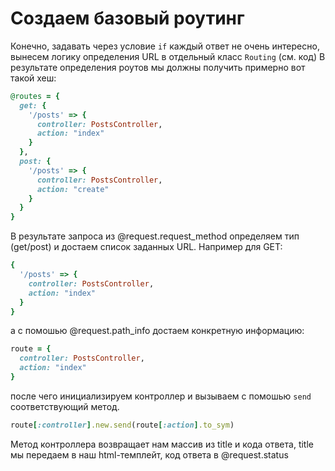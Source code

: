 # Создаем базовый роутинг

Конечно, задавать через условие `if` каждый ответ не очень интересно, вынесем логику определения URL в отдельный класс `Routing` (см. код)
В результате определения роутов мы должны получить примерно вот такой хеш:

```ruby
@routes = {
  get: {
    '/posts' => {
      controller: PostsController,
      action: "index"
    }
  },
  post: {
    '/posts' => {
      controller: PostsController,
      action: "create"
    }
  }
}
```

В результате запроса из @request.request_method определяем тип (get/post) и достаем список заданных URL. Например для GET:

```ruby
{
  '/posts' => {
    controller: PostsController,
    action: "index"
  }
}
```

а с помошью @request.path_info достаем конкретную информацию:

```ruby
route = {
  controller: PostsController,
  action: "index"
}
```

после чего инициализируем контроллер и вызываем с помошью `send` соответствующий метод.

```ruby
route[:controller].new.send(route[:action].to_sym)
```

Метод контроллера возвращает нам массив из title и кода ответа, title мы передаем в наш html-темплейт, код ответа в @request.status